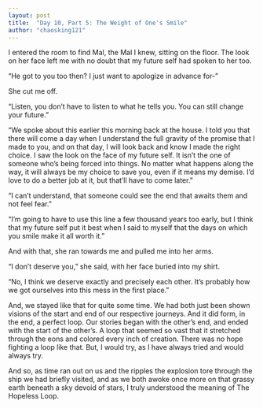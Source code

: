 ```yaml
---
layout: post
title:  "Day 10, Part 5: The Weight of One's Smile"
author: "chaosking121"
---
```


I entered the room to find Mal, the Mal I knew, sitting on the floor. The look on her face left me with no doubt that my future self had spoken to her too.

“He got to you too then? I just want to apologize in advance for-”

She cut me off.

“Listen, you don’t have to listen to what he tells you. You can still change your future.”

“We spoke about this earlier this morning back at the house. I told you that there will come a day when I understand the full gravity of the promise that I made to you, and on that day, I will look back and know I made the right choice. I saw the look on the face of my future self. It isn’t the one of someone who’s being forced into things. No matter what happens along the way, it will always be my choice to save you, even if it means my demise. I’d love to do a better job at it, but that’ll have to come later.”

“I can’t understand, that someone could see the end that awaits them and not feel fear.”

“I’m going to have to use this line a few thousand years too early, but I think that my future self put it best when I said to myself that the days on which you smile make it all worth it.”

And with that, she ran towards me and pulled me into her arms.

“I don’t deserve you,” she said, with her face buried into my shirt.

“No, I think we deserve exactly and precisely each other. It’s probably how we got ourselves into this mess in the first place.”

And, we stayed like that for quite some time. We had both just been shown visions of the start and end of our respective journeys. And it did form, in the end, a perfect loop. Our stories began with the other’s end, and ended with the start of the other’s. A loop that seemed so vast that it stretched through the eons and colored every inch of creation. There was no hope fighting a loop like that. But, I would try, as I have always tried and would always try.

And so, as time ran out on us and the ripples the explosion tore through the ship we had briefly visited, and as we both awoke once more on that grassy earth beneath a sky devoid of stars, I truly understood the meaning of The Hopeless Loop.
